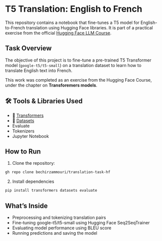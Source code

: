 # T5 Translation: English to French 

This repository contains a notebook that fine-tunes a T5 model for English-to-French translation using Hugging Face libraries. It is part of a practical exercise from the official [Hugging Face LLM Course]([https://huggingface.co/course](https://huggingface.co/learn/llm-course/chapter1/1?fw=pt)).

##  Task Overview

The objective of this project is to fine-tune a pre-trained T5 Transformer model (`google-t5/t5-small`) on a translation dataset to learn how to translate English text into French.

This work was completed as an exercise from the Hugging Face Course, under the chapter on **Transforemers models**. 

## 🛠 Tools & Libraries Used

- 🤗 [Transformers](https://huggingface.co/docs/transformers/fr/index)
- 🤗 [Datasets](https://huggingface.co/docs/datasets/index)
- Evaluate
- Tokenizers
- Jupyter Notebook

##  How to Run

1. Clone the repository:

```bash
gh repo clone bechirzammouri/translation-task-hf
```
2. Install dependencies
```bash
pip install transformers datasets evaluate
```
## What’s Inside
- Preprocessing and tokenizing translation pairs
- Fine-tuning google-t5/t5-small using Hugging Face Seq2SeqTrainer
- Evaluating model performance using BLEU score
- Running predictions and saving the model

